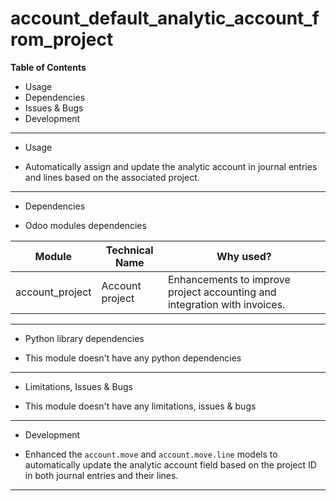 # account_default_analytic_account_from_project


**Table of Contents**

- Usage
- Dependencies
- Issues & Bugs
- Development

---

* Usage

- Automatically assign and update the analytic account in journal entries and lines based on the associated project.

--- 

* Dependencies

* Odoo modules dependencies

| Module         | Technical Name | Why used?                                                                                        |
|----------------|----------------|--------------------------------------------------------------------------------------------------|
|account_project |Account project | Enhancements to improve project accounting and integration with invoices.                        |

---

* Python library dependencies

- This module doesn't have any python dependencies

---

* Limitations, Issues & Bugs

- This module doesn't have any limitations, issues & bugs

---

* Development

* Enhanced the `account.move` and `account.move.line` models to automatically update the analytic account field based on the project ID in both journal entries and their lines.

---
